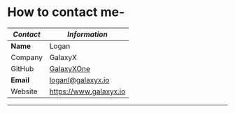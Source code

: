 # How to contact me-

| _Contact_ | _Information_ |
| ----- | ----- |
| **Name** | Logan |
| Company | GalaxyX | 
| GitHub | [GalaxyXOne](https://www.github.com/galaxyxone)
| **Email** | loganl@galaxyx.io |
| Website | https://www.galaxyx.io |
-----
